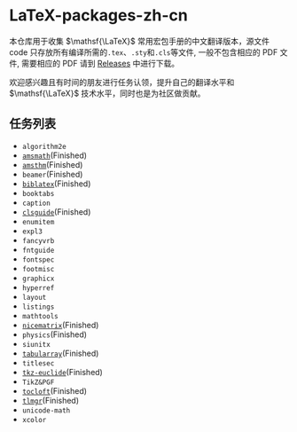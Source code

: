 # LaTeX-packages-zh-cn
本仓库用于收集 $\mathsf{\LaTeX}$ 常用宏包手册的中文翻译版本，源文件 code 只存放所有编译所需的`.tex`、`.sty`和`.cls`等文件, 一般不包含相应的 PDF 文件, 需要相应的 PDF 请到 [Releases](https://github.com/SwitWu/LaTeX-packages-zh-cn/releases) 中进行下载。

欢迎感兴趣且有时间的朋友进行任务认领，提升自己的翻译水平和 $\mathsf{\LaTeX}$ 技术水平，同时也是为社区做贡献。

## 任务列表
+  `algorithm2e`
+  [`amsmath`](https://github.com/yuxtech/translation-of-amsmath-package)(Finished)
+  [`amsthm`](https://github.com/sikouhjw/amsthm-zh)(Finished)
+  `beamer`(Finished)
+  [`biblatex`](https://github.com/hushidong/biblatex-zh-cn)(Finished)
+  `booktabs`
+  `caption`
+  [`clsguide`](https://github.com/CTeX-org/ctex-doc/tree/master/clsguide-zh-cn)(Finished)
+  `enumitem`
+  `expl3`
+  `fancyvrb`
+  `fntguide`
+  `fontspec`
+  `footmisc`
+  `graphicx`
+  `hyperref`
+  `layout`
+  `listings`
+  `mathtools`
+  [`nicematrix`](https://gitee.com/zhangsming818/nicematrixmanualzh/)(Finished)
+  `physics`(Finished)
+  `siunitx`
+  [`tabularray`](https://www.latexstudio.net/index/details/index/mid/1776.html)(Finished)
+  `titlesec`
+  [`tkz-euclide`](https://github.com/registor/tkz-euclide-doc-zh-cn)(Finished)
+  `TikZ&PGF`
+  [`tocloft`](https://www.latexstudio.net/index/details/index/mid/1547.html)(Finished)
+  [`tlmgr`](https://github.com/syvshc/tlmgr-intro-zh-cn)(Finished)
+  `unicode-math`
+  `xcolor`
